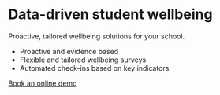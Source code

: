 # Data-driven student wellbeing

Proactive, tailored wellbeing solutions for your school.

- Proactive and evidence based
- Flexible and tailored wellbeing surveys
- Automated check-ins based on key indicators

[Book an online demo](https://calendly.com/komodo-new-schools)
